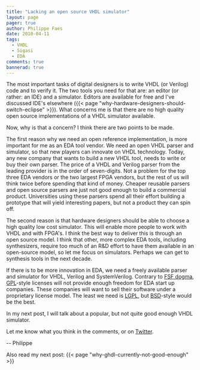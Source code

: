 ```yaml
---
title: "Lacking an open source VHDL simulator"
layout: page 
pager: true
author: Philippe Faes
date: 2010-04-11
tags: 
  - VHDL
  - Sigasi
  - EDA
comments: true
bannerad: true
---
```


The most important tasks of digital designers is to write VHDL (or Verilog) code and to verify it. The two tools you need for that are: an editor (or rather: an IDE) and a simulator. Editors are available for free and I've discussed IDE's elsewhere ({{< page "why-hardware-designers-should-switch-eclipse" >}}). What concerns me is that there are no high quality open source implementations of a VHDL simulator available. 

Now, why is that a concern? I think there are two points to be made.

The first reason why we need an open reference implementation, is more important for me as an EDA tool vendor. We need an open VHDL parser and simulator, so that new players can innovate on VHDL technology. Today, any new company that wants to build a new VHDL tool, needs to write or buy their own parser. The price of a VHDL and Verilog parser from the leading provider is in the order of seven-digits. Not a problem for the top three EDA vendors or the two largest FPGA vendors, but the rest of us will think twice before spending that kind of money. Cheaper reusable parsers and open source parsers are just not good enough to build a commercial product. Universities using these parsers spend all their effort building a prototype that will yield interesting papers, but not a product they can spin off.

The second reason is that hardware designers should be able to choose a high quality low cost simulator. This will enable more people to work with VHDL and with FPGA's. I think the best way to deliver this is through an open source model. I think that other, more complex EDA tools, including synthesizers, require too much of an R&D effort to have them available in an open-source model, so let me focus on simulators. Perhaps we can get to synthesis tools in the next decade.

If there is to be more innovation in EDA, we need a freely available parser and simulator for VHDL, Verilog and SystemVerilog. Contrary to <a href="http://www.gnu.org/philosophy/free-sw.html">FSF dogma</a>, <a href="http://www.opensource.org/licenses/gpl-license.php">GPL</a>-style licenses will not provide enough freedom for EDA start up companies. These companies will want to sell their software under a proprietary license model. The least we need is <a href="http://www.opensource.org/licenses/lgpl-license.php">LGPL</a>, but <a href="http://www.opensource.org/licenses/bsd-license.php">BSD</a>-style would be the best.

In my next post, I will talk about a popular, but not quite good enough VHDL simulator. 

Let me know what you think in the comments, or on <a href="http://www.twitter.com/sigasi">Twitter</a>.

-- 
Philippe

Also read my next post: {{< page "why-ghdl-currently-not-good-enough" >}}